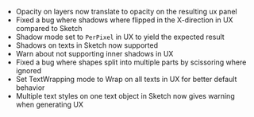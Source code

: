 - Opacity on layers now translate to opacity on the resulting ux panel
- Fixed a bug where shadows where flipped in the X-direction in UX compared to Sketch
- Shadow mode set to `PerPixel` in UX to yield the expected result
- Shadows on texts in Sketch now supported
- Warn about not supporting inner shadows in UX
- Fixed a bug where shapes split into multiple parts by scissoring where ignored
- Set TextWrapping mode to Wrap on all texts in UX for better default behavior
- Multiple text styles on one text object in Sketch now gives warning when generating UX

